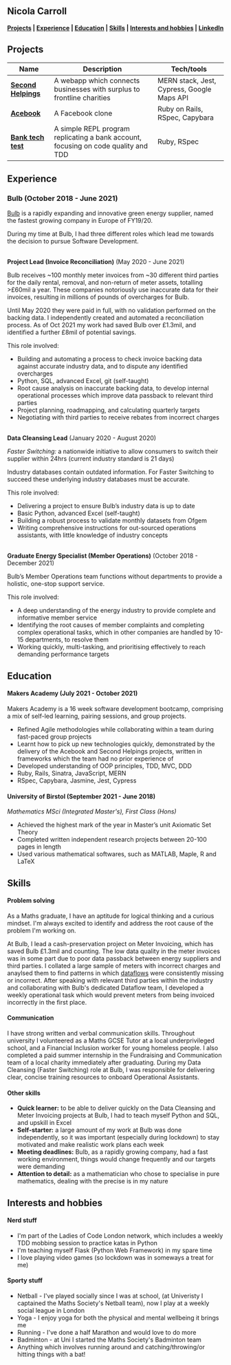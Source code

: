 ## Nicola Carroll

**[Projects](https://github.com/Nicola-Carroll/CV#projects) | [Experience](https://github.com/Nicola-Carroll/CV#Experience) | [Education](https://github.com/Nicola-Carroll/CV#education) | [Skills](https://github.com/Nicola-Carroll/CV#skills) | [Interests and hobbies](https://github.com/Nicola-Carroll/CV#interests-and-hobbies) | <a href="https://www.linkedin.com/in/nicola-carroll-b3b299147/" target="blank" rel="noopener noreferrer">LinkedIn</a>**

<!-- A sentence about who and what you are. Then a sentence about what you've achieved. And then a sentence about what excites you about tech.
 -->

<!-- 


I’ve always been interested in how things works. I chose to study Maths at university, and then further specialised in Pure Mathematics, because of how fundamental I felt it was to other fields.

My interest in software engineering started to emerge shortly after I graduated. While working for a rapidly growing start-up, it quickly became apparent that the most interesting and impactful solutions to business problems were tech driven ones.

After learning to code, I also found that I got the same type of enjoyment from programming as I did from Mathematics. This lead me to the decision to quit my job and enroll on the Makers Academy intensive 16 week bootcamp to become a Full Stack developer. -->










## Projects
 
| Name                         | Description       | Tech/tools        |
| ---------------------------- | ----------------- | ----------------- |
|[ **Second Helpings**  ](https://github.com/Nicola-Carroll/tech_for_good/blob/main/README.md)| A webapp which connects businesses with surplus to frontline charities | MERN stack, Jest, Cypress, Google Maps API |
| [**Acebook**](https://github.com/Nicola-Carroll/acebook) | A Facebook clone | Ruby on Rails, RSpec, Capybara| 
| [**Bank tech test**](https://github.com/Nicola-Carroll/bank_tech_test) | A simple REPL program replicating a bank account, focusing on code quality and TDD | Ruby, RSpec| 












## Experience

### Bulb (October 2018 - June 2021)

[Bulb](https://bulb.co.uk/mission/) is a rapidly expanding and innovative green energy supplier, named the fastest growing company in Europe of FY19/20.

During my time at Bulb, I had three different roles which lead me towards the decision to pursue Software Development.


\
**Project Lead (Invoice Reconciliation)** (May 2020 - June 2021)

Bulb receives ~100 monthly meter invoices from ~30 different third parties for the daily rental, removal, and non-return of meter assets, totalling >£60mil a year. These companies notoriously use inaccurate data for their invoices, resulting in millions of pounds of overcharges for Bulb.

Until May 2020 they were paid in full, with no validation performed on the backing data. I independently created and automated a reconciliation process. As of Oct 2021 my work had saved Bulb over £1.3mil, and identified a further £8mil of potential savings.

This role involved:

- Building and automating a process to check invoice backing data against accurate industry data, and to dispute any identified overcharges
- Python, SQL, advanced Excel, git (self-taught)
- Root cause analysis on inaccurate backing data, to develop internal operational processes which improve data passback to relevant third parties
- Project planning, roadmapping, and calculating quarterly targets
- Negotiating with third parties to receive rebates from incorrect charges

\
**Data Cleansing Lead** (January 2020 - August 2020)  

_Faster Switching:_ a nationwide initiative to allow consumers to switch their supplier within 24hrs (current industry standard is 21 days)

Industry databases contain outdated information. For Faster Switching to succeed these underlying industry databases must be accurate.

This role involved:

- Delivering a project to ensure Bulb’s industry data is up to date
- Basic Python, advanced Excel (self-taught)
- Building a robust process to validate monthly datasets from Ofgem
- Writing comprehensive instructions for out-sourced operations assistants, with little knowledge of industry concepts

\
**Graduate Energy Specialist (Member Operations)** (October 2018 - December 2021)

Bulb’s Member Operations team functions without departments to provide a holistic, one-stop support service.

This role involved:

- A deep understanding of the energy industry to provide complete and informative member service
- Identifying the root causes of member complaints and completing complex operational tasks, which in other companies are handled by 10-15 departments, to resolve them
- Working quickly, multi-tasking, and prioritising effectively to reach demanding performance targets










## Education

#### Makers Academy (July 2021 - October 2021)

Makers Academy is a 16 week software development bootcamp, comprising a mix of self-led learning, pairing sessions, and group projects.

- Refined Agile methodologies while collaborating within a team during fast-paced group projects
- Learnt how to pick up new technologies quickly, demonstrated by the delivery of the Acebook and Second Helpings projects, written in frameworks which the team had no prior experience of
- Developed understanding of OOP principles, TDD, MVC, DDD 
- Ruby, Rails, Sinatra, JavaScript, MERN
- RSpec, Capybara, Jasmine, Jest, Cypress

#### University of Birstol (September 2021 - June 2018)
_Mathematics MSci (Integrated Master's), First Class (Hons)_

- Achieved the highest mark of the year in Master’s unit Axiomatic Set Theory
- Completed written independent research projects between 20-100 pages in length
- Used various mathematical softwares, such as MATLAB, Maple, R and LaTeX














## Skills

#### Problem solving

As a Maths graduate, I have an aptitude for logical thinking and a curious mindset. I'm always excited to identify and address the root cause of the problem I'm working on.

At Bulb, I lead a cash-preservation project on Meter Invoicing, which has saved Bulb £1.3mil and counting. The low data quality in the meter invoices was in some part due to poor data passback between energy suppliers and third parties. I collated a large sample of meters with incorrect charges and anaylsed them to find patterns in which [dataflows](https://www.businessjuice.co.uk/energy-guides/data-flows/) were consistently missing or incorrect. After speaking with relevant third parties within the industry and collaborating with Bulb's dedicated Dataflow team, I developed a weekly operational task which would prevent meters from being invoiced incorrectly in the first place.

#### Communication

I have strong written and verbal communication skills. Throughout university I volunteered as a Maths GCSE Tutor at a local underprivileged school, and a Financial Inclusion worker for young homeless people. I also completed a paid summer internship in the Fundraising and Communication team of a local charity immediately after graduating. During my Data Cleansing (Faster Switching) role at Bulb, I was responsible for delivering clear, concise training resources to onboard Operational Assistants.


#### Other skills

- **Quick learner:** to be able to deliver quickly on the Data Cleansing and Meter Invoicing projects at Bulb, I had to teach myself Python and SQL, and upskill in Excel
- **Self-starter:** a large amount of my work at Bulb was done independently, so it was important (especially during lockdown) to stay motivated and make realistic work plans each week
- **Meeting deadlines:** Bulb, as a rapidly growing company, had a fast working environment, things would change frequently and our targets were demanding
- **Attention to detail:** as a mathematician who chose to specialise in pure mathematics, dealing with the precise is in my nature










## Interests and hobbies

#### Nerd stuff
- I'm part of the Ladies of Code London network, which includes a weekly TDD mobbing session to practice katas in Python
- I'm teaching myself Flask (Python Web Framework) in my spare time
- I love playing video games (so lockdown was in someways a treat for me)

#### Sporty stuff
- Netball - I've played socially since I was at school, (at Univeristy I captained the Maths Society's Netball team), now I play at a weekly social league in London
- Yoga - I enjoy yoga for both the physical and mental wellbeing it brings me
- Running - I've done a half Marathon and would love to do more
- Badminton - at Uni I started the Maths Society's Badminton team
- Anything which involves running around and catching/throwing/or hitting things with a bat!

